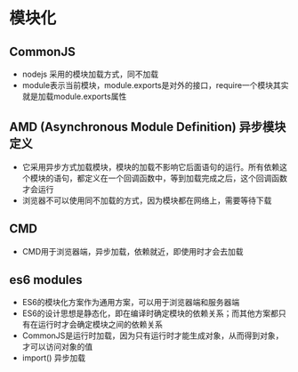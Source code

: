# 模块化

## CommonJS
- nodejs 采用的模块加载方式，同不加载
- module表示当前模块，module.exports是对外的接口，require一个模块其实就是加载module.exports属性
## AMD (Asynchronous Module Definition)  异步模块定义
- 它采用异步方式加载模块，模块的加载不影响它后面语句的运行。所有依赖这个模块的语句，都定义在一个回调函数中，等到加载完成之后，这个回调函数才会运行
- 浏览器不可以使用同不加载的方式，因为模块都在网络上，需要等待下载
## CMD
- CMD用于浏览器端，异步加载，依赖就近，即使用时才会去加载

## es6 modules
- ES6的模块化方案作为通用方案，可以用于浏览器端和服务器端
- ES6的设计思想是静态化，即在编译时确定模块的依赖关系；而其他方案都只有在运行时才会确定模块之间的依赖关系
- CommonJS是运行时加载，因为只有运行时才能生成对象，从而得到对象，才可以访问对象的值
- import() 异步加载